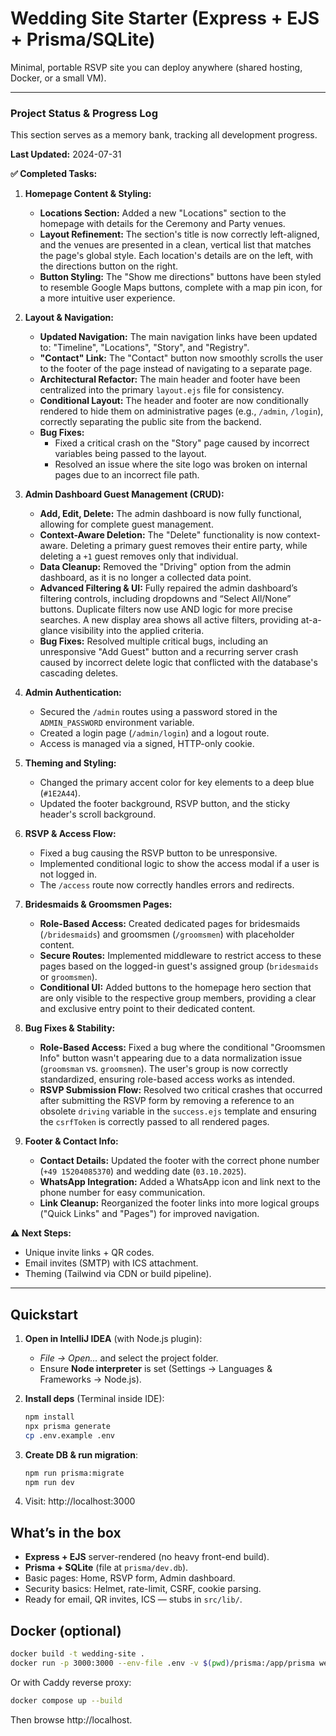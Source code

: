 # Wedding Site Starter (Express + EJS + Prisma/SQLite)

Minimal, portable RSVP site you can deploy anywhere (shared hosting, Docker, or a small VM).

---

### **Project Status & Progress Log**

This section serves as a memory bank, tracking all development progress.

**Last Updated:** 2024-07-31

**✅ Completed Tasks:**

1.  **Homepage Content & Styling:**
    *   **Locations Section:** Added a new "Locations" section to the homepage with details for the Ceremony and Party venues.
    *   **Layout Refinement:** The section's title is now correctly left-aligned, and the venues are presented in a clean, vertical list that matches the page's global style. Each location's details are on the left, with the directions button on the right.
    *   **Button Styling:** The "Show me directions" buttons have been styled to resemble Google Maps buttons, complete with a map pin icon, for a more intuitive user experience.

2.  **Layout & Navigation:**
    *   **Updated Navigation:** The main navigation links have been updated to: "Timeline", "Locations", "Story", and "Registry".
    *   **"Contact" Link:** The "Contact" button now smoothly scrolls the user to the footer of the page instead of navigating to a separate page.
    *   **Architectural Refactor:** The main header and footer have been centralized into the primary `layout.ejs` file for consistency.
    *   **Conditional Layout:** The header and footer are now conditionally rendered to hide them on administrative pages (e.g., `/admin`, `/login`), correctly separating the public site from the backend.
    *   **Bug Fixes:**
        *   Fixed a critical crash on the "Story" page caused by incorrect variables being passed to the layout.
        *   Resolved an issue where the site logo was broken on internal pages due to an incorrect file path.

3.  **Admin Dashboard Guest Management (CRUD):**
    *   **Add, Edit, Delete:** The admin dashboard is now fully functional, allowing for complete guest management.
    *   **Context-Aware Deletion:** The "Delete" functionality is now context-aware. Deleting a primary guest removes their entire party, while deleting a `+1` guest removes only that individual.
    *   **Data Cleanup:** Removed the "Driving" option from the admin dashboard, as it is no longer a collected data point.
    *   **Advanced Filtering & UI:** Fully repaired the admin dashboard’s filtering controls, including dropdowns and “Select All/None” buttons. Duplicate filters now use AND logic for more precise searches. A new display area shows all active filters, providing at-a-glance visibility into the applied criteria.
    *   **Bug Fixes:** Resolved multiple critical bugs, including an unresponsive "Add Guest" button and a recurring server crash caused by incorrect delete logic that conflicted with the database's cascading deletes.

4.  **Admin Authentication:**
    *   Secured the `/admin` routes using a password stored in the `ADMIN_PASSWORD` environment variable.
    *   Created a login page (`/admin/login`) and a logout route.
    *   Access is managed via a signed, HTTP-only cookie.

5.  **Theming and Styling:**
    *   Changed the primary accent color for key elements to a deep blue (`#1E2A44`).
    *   Updated the footer background, RSVP button, and the sticky header's scroll background.

6.  **RSVP & Access Flow:**
    *   Fixed a bug causing the RSVP button to be unresponsive.
    *   Implemented conditional logic to show the access modal if a user is not logged in.
    *   The `/access` route now correctly handles errors and redirects.

7.  **Bridesmaids & Groomsmen Pages:**
    *   **Role-Based Access:** Created dedicated pages for bridesmaids (`/bridesmaids`) and groomsmen (`/groomsmen`) with placeholder content.
    *   **Secure Routes:** Implemented middleware to restrict access to these pages based on the logged-in guest's assigned group (`bridesmaids` or `groomsmen`).
    *   **Conditional UI:** Added buttons to the homepage hero section that are only visible to the respective group members, providing a clear and exclusive entry point to their dedicated content.

8.  **Bug Fixes & Stability:**
    *   **Role-Based Access:** Fixed a bug where the conditional "Groomsmen Info" button wasn't appearing due to a data normalization issue (`groomsman` vs. `groomsmen`). The user's group is now correctly standardized, ensuring role-based access works as intended.
    *   **RSVP Submission Flow:** Resolved two critical crashes that occurred after submitting the RSVP form by removing a reference to an obsolete `driving` variable in the `success.ejs` template and ensuring the `csrfToken` is correctly passed to all rendered pages.

9.  **Footer & Contact Info:**
    *   **Contact Details:** Updated the footer with the correct phone number (`+49 15204085370`) and wedding date (`03.10.2025`).
    *   **WhatsApp Integration:** Added a WhatsApp icon and link next to the phone number for easy communication.
    *   **Link Cleanup:** Reorganized the footer links into more logical groups ("Quick Links" and "Pages") for improved navigation.

**⚠️ Next Steps:**

*   Unique invite links + QR codes.
*   Email invites (SMTP) with ICS attachment.
*   Theming (Tailwind via CDN or build pipeline).

---

## Quickstart

1. **Open in IntelliJ IDEA** (with Node.js plugin):
   - *File → Open...* and select the project folder.
   - Ensure **Node interpreter** is set (Settings → Languages & Frameworks → Node.js).

2. **Install deps** (Terminal inside IDE):
   ```bash
   npm install
   npx prisma generate
   cp .env.example .env
   ```

3. **Create DB & run migration**:
   ```bash
   npm run prisma:migrate
   npm run dev
   ```

4. Visit: http://localhost:3000

## What’s in the box

- **Express + EJS** server-rendered (no heavy front-end build).
- **Prisma + SQLite** (file at `prisma/dev.db`).
- Basic pages: Home, RSVP form, Admin dashboard.
- Security basics: Helmet, rate-limit, CSRF, cookie parsing.
- Ready for email, QR invites, ICS — stubs in `src/lib/`.

## Docker (optional)

```bash
docker build -t wedding-site .
docker run -p 3000:3000 --env-file .env -v $(pwd)/prisma:/app/prisma wedding-site
```

Or with Caddy reverse proxy:

```bash
docker compose up --build
```

Then browse http://localhost.
